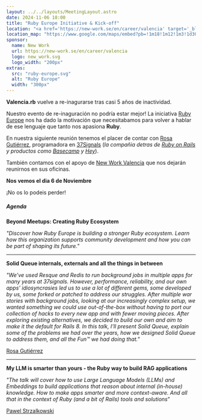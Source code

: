 ```yaml
---
layout: ../../layouts/MeetingLayout.astro
date: 2024-11-06 18:00
title: "Ruby Europe Initiative & Kick-off"
location: "<a href='https://new-work.se/en/career/valencia' target='_blank'>New Work</a> Valencia C/ Pintor Sorolla 11, 46002 Valencia"
location_map: "https://www.google.com/maps/embed?pb=!1m18!1m12!1m3!1d3079.923452783778!2d-0.3755156492814634!3d39.4710579793855!2m3!1f0!2f0!3f0!3m2!1i1024!2i768!4f13.1!3m3!1m2!1s0xd6049140afd6c35%3A0x3a7f3c26bcb251ef!2sXING%20Networking%20Spain%20SL!5e0!3m2!1sen!2ses!4v1573154452694!5m2!1sen!2ses"
sponsor:
  name: New Work
  url: https://new-work.se/en/career/valencia
  logo: new_work.svg
  logo_width: "200px"
extras:
  src: "ruby-europe.svg"
  alt: "Ruby Europe"
  width: "300px"
---
```


**Valencia.rb** vuelve a re-inagurarse tras casi 5 años de inactividad.

Nuestro evento de re-inaguración no podría estar mejor! La iniciativa
[Ruby Europe](https://rubyeurope.com) nos ha dado la motivación que
necesitabamos para volver a hablar de ese lenguaje que tanto nos apasiona **Ruby**.

En nuestra siguiente reunión tenemos el placer de contar con
[Rosa Gutiérrez](https://rosa.codes), programadora en [37Signals](https://37signals.com) (_la compañia detras
de [Ruby on Rails](https://rubyonrails.org) y productos como [Basecamp](https://basecamp.com) y [Hey](https://www.hey.com)_).

También contamos con el apoyo de [New Work Valencia](https://new-work.se/en/career/valencia) que nos dejarán reunirnos
en sus oficinas.

**Nos vemos el dia 6 de Noviembre**

¡No os lo podeis perder!

##### Agenda

**Beyond Meetups: Creating Ruby Ecosystem**

  _"Discover how Ruby Europe is building a stronger Ruby ecosystem.
  Learn how this organization supports community development
  and how you can be part of shaping its future."_

<hr>

**Solid Queue internals, externals and all the things in between**

  _"We’ve used Resque and Redis to run background jobs in multiple apps
  for many years at 37signals. However, performance, reliability,
  and our own apps’ idiosyncrasies led us to use a lot of different gems,
  some developed by us, some forked or patched to address our struggles.
  After multiple war stories with background jobs, looking at our increasingly
  complex setup, we wanted something we could use out-of-the-box without having
  to port our collection of hacks to every new app and with fewer moving pieces.
  After exploring existing alternatives, we decided to build our own and aim to
  make it the default for Rails 8. In this talk, I’ll present Solid Queue,
  explain some of the problems we had over the years, how we designed
  Solid Queue to address them, and all the Fun™ we had doing that."_

  [Rosa Gutiérrez](https://rosa.codes)

<hr>

**My LLM is smarter than yours - the Ruby way to build RAG applications**

  _"The talk will cover how to use Large Language Models (LLMs) and Embeddings
  to build applications that reason about internal (in-house) knowledge.
  How to make apps smarter and more context-aware. And all that in the context
  of Ruby (and a bit of Rails) tools and solutions_"

  [Pawel Strzalkowski](https://github.com/pstrzalk)
